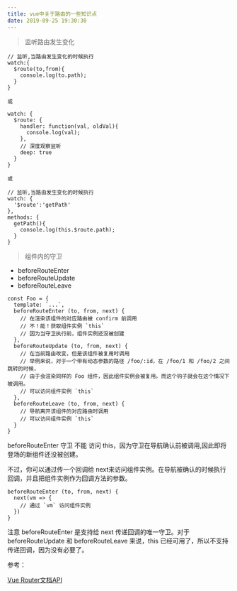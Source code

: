 ```yaml
---
title: vue中关于路由的一些知识点
date: 2019-09-25 19:30:30
---
```


> 监听路由发生变化

```
// 监听,当路由发生变化的时候执行
watch:{
  $route(to,from){
    console.log(to.path);
  }
}

或

watch: {
  $route: {
    handler: function(val, oldVal){
      console.log(val);
    },
    // 深度观察监听
    deep: true
  }
}

或

// 监听,当路由发生变化的时候执行
watch: {
  '$route':'getPath'
},
methods: {
  getPath(){
    console.log(this.$route.path);
  }
}
```

> 组件内的守卫

- beforeRouteEnter
- beforeRouteUpdate 
- beforeRouteLeave
```
const Foo = {
  template: `...`,
  beforeRouteEnter (to, from, next) {
    // 在渲染该组件的对应路由被 confirm 前调用
    // 不！能！获取组件实例 `this`
    // 因为当守卫执行前，组件实例还没被创建
  },
  beforeRouteUpdate (to, from, next) {
    // 在当前路由改变，但是该组件被复用时调用
    // 举例来说，对于一个带有动态参数的路径 /foo/:id，在 /foo/1 和 /foo/2 之间跳转的时候，
    // 由于会渲染同样的 Foo 组件，因此组件实例会被复用。而这个钩子就会在这个情况下被调用。
    // 可以访问组件实例 `this`
  },
  beforeRouteLeave (to, from, next) {
    // 导航离开该组件的对应路由时调用
    // 可以访问组件实例 `this`
  }
}
```

beforeRouteEnter 守卫 不能 访问 this，因为守卫在导航确认前被调用,因此即将登场的新组件还没被创建。

不过，你可以通过传一个回调给 next来访问组件实例。在导航被确认的时候执行回调，并且把组件实例作为回调方法的参数。
```
beforeRouteEnter (to, from, next) {
  next(vm => {
    // 通过 `vm` 访问组件实例
  })
}
```
注意 beforeRouteEnter 是支持给 next 传递回调的唯一守卫。对于 beforeRouteUpdate 和 beforeRouteLeave 来说，this 已经可用了，所以不支持传递回调，因为没有必要了。

参考：

[Vue Router文档API](https://router.vuejs.org/zh/guide/advanced/navigation-guards.html#%E7%BB%84%E4%BB%B6%E5%86%85%E7%9A%84%E5%AE%88%E5%8D%AB)


